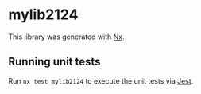# mylib2124

This library was generated with [Nx](https://nx.dev).

## Running unit tests

Run `nx test mylib2124` to execute the unit tests via [Jest](https://jestjs.io).
